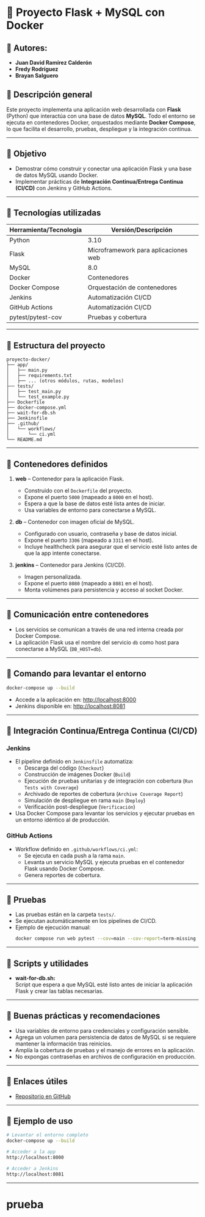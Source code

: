 # 🐳 Proyecto Flask + MySQL con Docker

## 🔹 Autores:
- **Juan David Ramírez Calderón**
- **Fredy Rodríguez**
- **Brayan Salguero** 

## 🔹 Descripción general

Este proyecto implementa una aplicación web desarrollada con **Flask** (Python) que interactúa con una base de datos **MySQL**. Todo el entorno se ejecuta en contenedores Docker, orquestados mediante **Docker Compose**, lo que facilita el desarrollo, pruebas, despliegue y la integración continua.

---

## 🔹 Objetivo

- Demostrar cómo construir y conectar una aplicación Flask y una base de datos MySQL usando Docker.
- Implementar prácticas de **Integración Continua/Entrega Continua (CI/CD)** con Jenkins y GitHub Actions.

---

## 🔹 Tecnologías utilizadas

| Herramienta/Tecnología | Versión/Descripción                  |
|------------------------|--------------------------------------|
| Python                 | 3.10                                 |
| Flask                  | Microframework para aplicaciones web |
| MySQL                  | 8.0                                  |
| Docker                 | Contenedores                         |
| Docker Compose         | Orquestación de contenedores         |
| Jenkins                | Automatización CI/CD                 |
| GitHub Actions         | Automatización CI/CD                 |
| pytest/pytest-cov      | Pruebas y cobertura                  |

---

## 🔹 Estructura del proyecto

```
proyecto-docker/
├── app/
│   ├── main.py
│   ├── requirements.txt
│   ├── ... (otros módulos, rutas, modelos)
├── tests/
│   ├── test_main.py
│   └── test_example.py
├── Dockerfile
├── docker-compose.yml
├── wait-for-db.sh
├── Jenkinsfile
├── .github/
│   └── workflows/
│       └── ci.yml
└── README.md
```

---

## 🔹 Contenedores definidos

1. **web** – Contenedor para la aplicación Flask.
   - Construido con el `Dockerfile` del proyecto.
   - Expone el puerto `5000` (mapeado a `8000` en el host).
   - Espera a que la base de datos esté lista antes de iniciar.
   - Usa variables de entorno para conectarse a MySQL.

2. **db** – Contenedor con imagen oficial de MySQL.
   - Configurado con usuario, contraseña y base de datos inicial.
   - Expone el puerto `3306` (mapeado a `3311` en el host).
   - Incluye healthcheck para asegurar que el servicio esté listo antes de que la app intente conectarse.

3. **jenkins** – Contenedor para Jenkins (CI/CD).
   - Imagen personalizada.
   - Expone el puerto `8080` (mapeado a `8081` en el host).
   - Monta volúmenes para persistencia y acceso al socket Docker.

---

## 🔹 Comunicación entre contenedores

- Los servicios se comunican a través de una red interna creada por Docker Compose.
- La aplicación Flask usa el nombre del servicio `db` como host para conectarse a MySQL (`DB_HOST=db`).

---

## 🔹 Comando para levantar el entorno

```bash
docker-compose up --build
```

- Accede a la aplicación en: [http://localhost:8000](http://localhost:8000)
- Jenkins disponible en: [http://localhost:8081](http://localhost:8081)

---

## 🔹 Integración Continua/Entrega Continua (CI/CD)

### Jenkins

- El pipeline definido en `Jenkinsfile` automatiza:
  - Descarga del código (`Checkout`)
  - Construcción de imágenes Docker (`Build`)
  - Ejecución de pruebas unitarias y de integración con cobertura (`Run Tests with Coverage`)
  - Archivado de reportes de cobertura (`Archive Coverage Report`)
  - Simulación de despliegue en rama `main` (`Deploy`)
  - Verificación post-despliegue (`Verificación`)
- Usa Docker Compose para levantar los servicios y ejecutar pruebas en un entorno idéntico al de producción.

### GitHub Actions

- Workflow definido en `.github/workflows/ci.yml`:
  - Se ejecuta en cada push a la rama `main`.
  - Levanta un servicio MySQL y ejecuta pruebas en el contenedor Flask usando Docker Compose.
  - Genera reportes de cobertura.

---

## 🔹 Pruebas

- Las pruebas están en la carpeta `tests/`.
- Se ejecutan automáticamente en los pipelines de CI/CD.
- Ejemplo de ejecución manual:
  ```bash
  docker compose run web pytest --cov=main --cov-report=term-missing tests
  ```

---

## 🔹 Scripts y utilidades

- **wait-for-db.sh:**  
  Script que espera a que MySQL esté listo antes de iniciar la aplicación Flask y crear las tablas necesarias.

---

## 🔹 Buenas prácticas y recomendaciones

- Usa variables de entorno para credenciales y configuración sensible.
- Agrega un volumen para persistencia de datos de MySQL si se requiere mantener la información tras reinicios.
- Amplía la cobertura de pruebas y el manejo de errores en la aplicación.
- No expongas contraseñas en archivos de configuración en producción.

---

## 🔹 Enlaces útiles

- [Repositorio en GitHub](https://github.com/Juanda099/proyecto-docker)

---

## 🔹 Ejemplo de uso

```bash
# Levantar el entorno completo
docker-compose up --build

# Acceder a la app
http://localhost:8000

# Acceder a Jenkins
http://localhost:8081
```

---
# prueba